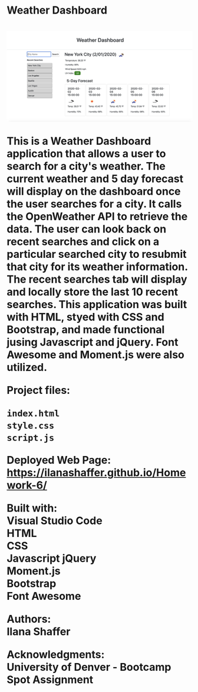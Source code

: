 <h1>Weather Dashboard<h1>

![Weather Dashboard Screenshot](Weather-Dashboard_Screenshot.png)  

This is a Weather Dashboard application that allows a user to search for a city's weather. The current weather and 5 day forecast will display on the dashboard once the user searches for a city. It calls the OpenWeather API to retrieve the data.  The user can look back on recent searches and click on a particular searched city to resubmit that city for its weather information. The recent searches tab will display and locally store the last 10 recent searches. This application was built with HTML, styed with CSS and Bootstrap, and made functional jusing Javascript and jQuery. Font Awesome and Moment.js were also utilized. 

Project files:  

    index.html  
    style.css  
    script.js  


Deployed Web Page:  
https://ilanashaffer.github.io/Homework-6/  

Built with:  
Visual Studio Code  
HTML  
CSS  
Javascript
jQuery    
Moment.js  
Bootstrap  
Font Awesome  

Authors:  
Ilana Shaffer  

Acknowledgments:  
University of Denver - Bootcamp Spot Assignment